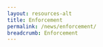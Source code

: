 ```yaml
---
layout: resources-alt
title: Enforcement
permalink: /news/enforcement/
breadcrumb: Enforcement
---
```

